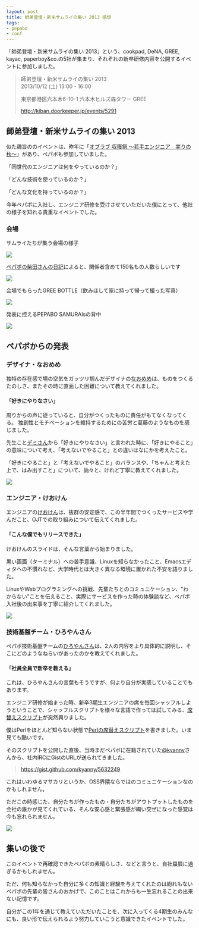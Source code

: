 ```yaml
---
layout: post
title: 師弟登壇・新米サムライの集い 2013 感想
tags: 
- pepabo
- conf
---
```

「師弟登壇・新米サムライの集い 2013」という、cookpad, DeNA, GREE, kayac, paperboy&co.の5社が集まり、それぞれの新卒研修内容を公開するイベントに参加しました。

> 師弟登壇・新米サムライの集い 2013  
> 2013/10/12 (土) 13:00 - 16:00
>
> 東京都港区六本木6-10-1 六本木ヒルズ森タワー GREE
>
> http://kiban.doorkeeper.jp/events/5291

## 師弟登壇・新米サムライの集い 2013

似た趣旨ののイベントは、昨年に「[オブラブ 収穫祭 〜若手エンジニア　実りの秋〜](http://esminc.doorkeeper.jp/events/1746)」があり、ペパボも参加していました。

「同世代のエンジニアは何をやっているのか？」

「どんな技術を使っているのか？」

「どんな文化を持っているのか？」

今年ペパボに入社し、エンジニア研修を受けさせていただいた僕にとって、他社の様子を知れる貴重なイベントでした。

### 会場

サムライたちが集う会場の様子

![](http://30d.jp/img/hfm/public/dec85bac-33bf-11e3-a0fd-00262d0af68e_large.jpg)

[ペパボの柴田さんの日記](http://www.hsbt.org/diary/20131012.html#p01)によると、関係者含めて150名もの人数らしいです

![](http://30d.jp/img/hfm/public/f6c39442-33bf-11e3-b2a6-f80f41f63894_large.jpg)

会場でもらったGREE BOTTLE（飲みほして家に持って帰って撮った写真）

![](http://30d.jp/img/hfm/public/95401b6c-3411-11e3-aa1f-00262d09affa_large.jpg)

発表に控えるPEPABO SAMURAIsの背中

![](http://30d.jp/img/hfm/public/e30fc6c8-33bf-11e3-bd16-00262d09affa_large.jpg)

## ペパボからの発表

### デザイナ・なおめめ

独特の存在感で場の空気をガッツリ掴んだデザイナの[なおめめ](https://twitter.com/naomeme)は、ものをつくるたのしさ、またその時に直面した困難について教えてくれました。

#### 「好きにやりなさい」

周りからの声に従っていると、自分がつくったものに責任がもてなくなってくる。
独創性とモチベーションを維持するためにの苦労と葛藤のようなものを感じました。

先生こと[デミさん](https://twitter.com/demiflare168)から「好きにやりなさい」と言われた時に、「好きにやること」の意味について考え、「考えないでやること」との違いはなにかを考えたこと。

「好きにやること」と「考えないでやること」のバランスや、「ちゃんと考えた上で、はみ出すこと」について、訥々と、けれど丁寧に教えてくれました。

![](http://30d.jp/img/hfm/public/052008d6-33c0-11e3-b42a-00262d0af68e_large.jpg)

### エンジニア・けおけん

エンジニアの[けおけん](https://twitter.com/keokentt)は、抜群の安定感で、この半年間でつくったサービスや学んだこと、OJTでの取り組みについて伝えてくれました。

#### 「こんな僕でもリリースできた」

けおけんのスライドは、そんな言葉から始まりました。

黒い画面（ターミナル）への苦手意識、Linuxを知らなかったこと、Emacsエディタへの不慣れなど、大学時代とは大きく異なる環境に置かれた不安を語りました。

LinuxやWebプログラミングへの挑戦、先輩たちとのコミュニケーション、"わからない"ことを伝えること、実際にサービスを作った時の体験談など、ペパボ入社後の出来事を丁寧に紹介してくれました。

![](http://30d.jp/img/hfm/public/0c5a47a6-33c0-11e3-87d1-f80f41f63894_large.jpg)

### 技術基盤チーム・ひろやんさん

ペパボ技術基盤チームの[ひろやんさん](https://twitter.com/hiboma)は、2人の内容をより具体的に説明し、そこにどのようなねらいがあったのかを教えてくれました。

#### 「社員全員で新卒を教える」

これは、ひろやんさんの言葉もそうですが、何より自分が実感していることでもあります。

エンジニア研修が始まった時、新卒3期生エンジニアの席を毎回シャッフルしようということで、シャッフルスクリプトを様々な言語で作っては試してみる、[席替えスクリプト](https://github.com/paperboy-all/sekigae)が突然興りました。

僕はPerlをほとんど知らない状態で[Perlの席替えスクリプト](https://github.com/paperboy-all/sekigae/blob/master/sekigae.pl)を書きました。いま見ても酷いです。

そのスクリプトを公開した直後、当時まだペパボに在籍されていた[@kyanny](https://twitter.com/kyanny)さんから、社内IRCにGistのURLが送られてきました。

> https://gist.github.com/kyanny/5632249

これはいわゆるマサカリというか、OSS界隈ならではのコミュニケーションなのかもしれません。

ただこの時感じた、自分たちが作ったもの・自分たちがアウトプットしたものを会社の誰かが見てくれている、そんな安心感と緊張感が綯い交ぜになった感覚は今も忘れられません。

![](http://30d.jp/img/hfm/public/12a0d2ec-33c0-11e3-8555-00262d0af68e_large.jpg)

## 集いの後で

このイベントで再確認できたペパボの素晴らしさ、などと言うと、自社贔屓に過ぎるかもしれません。

ただ、何も知らなかった自分に多くの知識と経験を与えてくれたのは紛れもないペパボの先輩の皆さんのおかげで、このことはこれからも一生忘れることの出来ない記憶です。

自分がこの1年を通じて教えていただいたことを、次に入ってくる4期生のみんなにも、良い形で伝えられるよう努力していこうと意識できたイベントでした。

